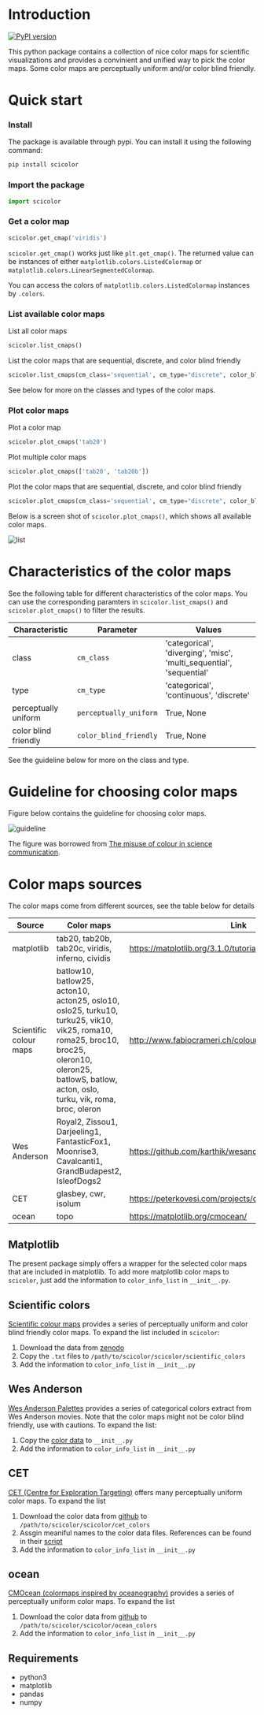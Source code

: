 # Introduction

[![PyPI version](https://badge.fury.io/py/scicolor.svg)](https://badge.fury.io/py/scicolor)

This python package contains a collection of nice color maps for scientific visualizations and provides a convinient and unified way to pick the color maps. Some color maps are perceptually uniform and/or color blind friendly.

# Quick start

### Install

The package is available through pypi.
You can install it using the following command:

```sh
pip install scicolor
```

### Import the package

```python
import scicolor
```

### Get a color map

```py
scicolor.get_cmap('viridis')
```

`scicolor.get_cmap()` works just like `plt.get_cmap()`.
The returned value can be instances of either `matplotlib.colors.ListedColormap` or `matplotlib.colors.LinearSegmentedColormap`.

You can access the colors of `matplotlib.colors.ListedColormap` instances by `.colors`.

### List available color maps

List all color maps

```py
scicolor.list_cmaps()
```

List the color maps that are sequential, discrete, and color blind friendly

```py
scicolor.list_cmaps(cm_class='sequential', cm_type="discrete", color_blind_friendly=True)
```

See below for more on the classes and types of the color maps.

### Plot color maps

Plot a color map

```py
scicolor.plot_cmaps('tab20')
```

Plot multiple color maps

```py
scicolor.plot_cmaps(['tab20', 'tab20b'])
```

Plot the color maps that are sequential, discrete, and color blind friendly

```py
scicolor.plot_cmaps(cm_class='sequential', cm_type="discrete", color_blind_friendly=True)
```

Below is a screen shot of `scicolor.plot_cmaps()`, which shows all available color maps.

![list](list_of_cms.png)

# Characteristics of the color maps

See the following table for different characteristics of the color maps.
You can use the corresponding paramters in `scicolor.list_cmaps()` and `scicolor.plot_cmaps()` to filter the results.

| Characteristic       | Parameter              | Values                                                               |
| -------------------- | ---------------------- | -------------------------------------------------------------------- |
| class                | `cm_class`             | 'categorical', 'diverging', 'misc', 'multi_sequential', 'sequential' |
| type                 | `cm_type`              | 'categorical', 'continuous', 'discrete'                              |
| perceptually uniform | `perceptually_uniform` | True, None                                                           |
| color blind friendly | `color_blind_friendly` | True, None                                                           |

See the guideline below for more on the class and type.

# Guideline for choosing color maps

Figure below contains the guideline for choosing color maps.

![guideline](guideline.png)

The figure was borrowed from [The misuse of colour in science communication](https://doi.org/10.1038/s41467-020-19160-7).

# Color maps sources

The color maps come from different sources, see the table below for details

| Source                 | Color maps                                                                                                                                                                                             | Link                                                         |
| ---------------------- | ------------------------------------------------------------------------------------------------------------------------------------------------------------------------------------------------------ | ------------------------------------------------------------ |
| matplotlib             | tab20, tab20b, tab20c, viridis, inferno, cividis                                                                                                                                                       | https://matplotlib.org/3.1.0/tutorials/colors/colormaps.html |
| Scientific colour maps | batlow10, batlow25, acton10, acton25, oslo10, oslo25, turku10, turku25, vik10, vik25, roma10, roma25, broc10, broc25, oleron10, oleron25, batlowS, batlow, acton, oslo, turku, vik, roma, broc, oleron | http://www.fabiocrameri.ch/colourmaps.php                    |
| Wes Anderson           | Royal2, Zissou1, Darjeeling1, FantasticFox1, Moonrise3, Cavalcanti1, GrandBudapest2, IsleofDogs2                                                                                                       | https://github.com/karthik/wesanderson                       |
| CET                    | glasbey, cwr, isolum                                                                                                                                                                                   | https://peterkovesi.com/projects/colourmaps/                 |
| ocean                  | topo                                                                                                                                                                                                   | https://matplotlib.org/cmocean/                              |

## Matplotlib

The present package simply offers a wrapper for the selected color maps that are included in matplotlib.
To add more matplotlib color maps to `scicolor`, just add the information to `color_info_list` in `__init__.py`.

## Scientific colors

[Scientific colour maps](http://www.fabiocrameri.ch/colourmaps.php) provides a series of perceptually uniform and color blind friendly color maps.
To expand the list included in `scicolor`:

1. Download the data from [zenodo](doi.org/10.5281/zenodo.1243862)
2. Copy the `.txt` files to `/path/to/scicolor/scicolor/scientific_colors`
3. Add the information to `color_info_list` in `__init__.py`

## Wes Anderson

[Wes Anderson Palettes](https://github.com/karthik/wesanderson) provides a series of categorical colors extract from Wes Anderson movies.
Note that the color maps might not be color blind friendly, use with cautions.
To expand the list:

1. Copy the [color data](https://github.com/karthik/wesanderson/blob/master/R/colors.R) to `__init__.py`
2. Add the information to `color_info_list` in `__init__.py`

## CET

[CET (Centre for Exploration Targeting)](https://peterkovesi.com/projects/colourmaps/) offers many perceptually uniform color maps.
To expand the list

1. Download the color data from [github](https://github.com/holoviz/colorcet/tree/master/assets) to `/path/to/scicolor/scicolor/cet_colors`
2. Assgin meaniful names to the color data files. References can be found in their [script](https://github.com/holoviz/colorcet/blob/master/assets/CET_to_py.py)
3. Add the information to `color_info_list` in `__init__.py`

## ocean

[CMOcean (colormaps inspired by oceanography)](https://matplotlib.org/cmocean/) provides a series of perceptually uniform color maps.
To expand the list

1. Download the color data from [github](https://github.com/matplotlib/cmocean/tree/master/cmocean/rgb) to `/path/to/scicolor/scicolor/ocean_colors`
2. Add the information to `color_info_list` in `__init__.py`

## Requirements

- python3
- matplotlib
- pandas
- numpy
